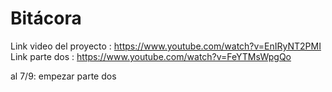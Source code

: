 # Bitácora

Link video del proyecto : https://www.youtube.com/watch?v=EnIRyNT2PMI
Link parte dos : https://www.youtube.com/watch?v=FeYTMsWpgQo

al 7/9: empezar parte dos
